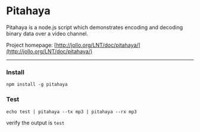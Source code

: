 Pitahaya
=====
Pitahaya is a node.js script which demonstrates encoding and decoding binary data over a video channel.

Project homepage: [http://jollo.org/LNT/doc/pitahaya/](http://jollo.org/LNT/doc/pitahaya/)

***

### Install

    npm install -g pitahaya
    
### Test

    echo test | pitahaya --tx mp3 | pitahaya --rx mp3
    
verify the output is `test`